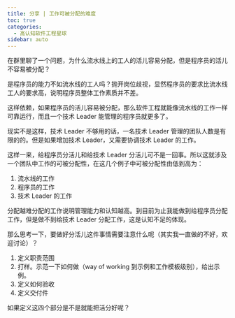 ```yaml
---
title: 分享 | 工作可被分配的难度
toc: true
categories: 
  - 高认知软件工程星球
sidebar: auto
---
```


在群里聊了一个问题，为什么流水线上的工人的活儿容易分配，但是程序员的活儿不容易被分配？

是程序员的能力不如流水线的工人吗？抛开岗位歧视，显然程序员的要求比流水线工人的要求高，说明程序员整体工作素质并不差。

这样依赖，如果程序员的活儿容易被分配，那么软件工程就能像流水线的工作一样可靠运行，而且一个技术 Leader 能管理的程序员就更多了。

现实不是这样，技术 Leader 不够用的话，一名技术 Leader 管理的团队人数是有限的的。但是如果增加技术 Leader，又需要协调技术 Leader 的工作。

这样一来，给程序员分活儿和给技术 Leader 分活儿可不是一回事。所以这就涉及一个团队中工作的可被分配性，在这几个例子中可被分配性由低到高为：

1. 流水线的工作
2. 程序员的工作
3. 技术 Leader 的工作

分配越难分配的工作说明管理能力和认知越高。到目前为止我能做到给程序员分配工作，但是做不到给技术 Leader 分配工作，这是认知不足的体现。

那么思考一下，要做好分活儿这件事情需要注意什么呢（其实我一直做的不好，欢迎讨论）？

1. 定义职责范围
2. 打样。示范一下如何做（way of working 到示例和工作模板级别），给出示例。
3. 定义如何验收
4. 定义交付件

如果定义这四个部分是不是就能把活分好呢？
